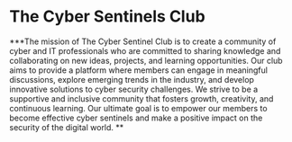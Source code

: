 # The Cyber Sentinels Club
        
***The mission of The Cyber Sentinel Club is to create a community of cyber and IT professionals who are committed to sharing knowledge and collaborating on new ideas, projects, and learning opportunities. Our club aims to provide a platform where members can engage in meaningful discussions, explore emerging trends in the industry, and develop innovative solutions to cyber security challenges. We strive to be a supportive and inclusive community that fosters growth, creativity, and continuous learning. Our ultimate goal is to empower our members to become effective cyber sentinels and make a positive impact on the security of the digital world. **

